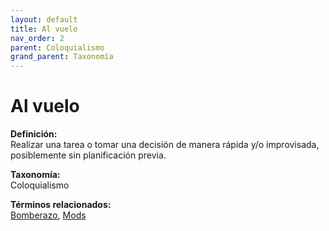 ```yaml
---
layout: default
title: Al vuelo
nav_order: 2
parent: Coloquialismo
grand_parent: Taxonomía
---
```


# Al vuelo

**Definición:**  
Realizar una tarea o tomar una decisión de manera rápida y/o improvisada, posiblemente sin planificación previa.

**Taxonomía:**  
Coloquialismo

**Términos relacionados:**  
[Bomberazo](https://maleniski.github.io/diccionario-angl-tec-mx/docs/taxonomia/coloquialismo/bomberazo.html), [Mods](https://maleniski.github.io/diccionario-angl-tec-mx/docs/taxonomia/coloquialismo/mods.html)
